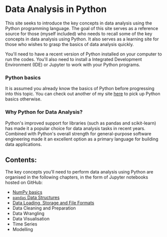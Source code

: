 # Data Analysis in Python

   This site seeks to introduce the key concepts in data analysis using the Python programming language. The goal of this site serves as a reference source for those (myself included) who needs to recall some of the key concepts in data analysis using Python. It also serves as a learning site for those who wishes to grasp the basics of data analysis quickly.

   You'll need to have a recent version of Python installed on your computer to run the codes. You'll also need to install a Integrated Development Environment (IDE) or Jupyter to work with your Python programs.

### Python basics

It is assumed you already know the basics of Python before progressing into this topic. You can check out another of my site [here](https://colintwh.github.io/python-basics/) to pick up Python basics otherwise.

### Why Python for Data Analysis?

Python's improved support for libraries (such as pandas and scikit-learn) has made it a popular choice for data analysis tasks in recent years. Combined with Python's overall strength for general-purpose software engineering made it an excellent option as a primary language for building data applications. 


## Contents:

The key concepts you'll need to perform data analysis using Python are organised in the following chapters, in the form of Jupyter notebooks hosted on GitHub:

   + [NumPy basics](https://github.com/colintwh/python-analysis/blob/master/numpy.ipynb)
   + [`pandas` Data Structures](https://github.com/colintwh/python-analysis/blob/master/pandas.ipynb)
   + [Data Loading, Storage and File Formats](https://github.com/colintwh/python-analysis/blob/master/dataload.ipynb)
   + Data Cleaning and Preparation
   + Data Wrangling
   + Data Visualisation
   + Time Series
   + Modelling
